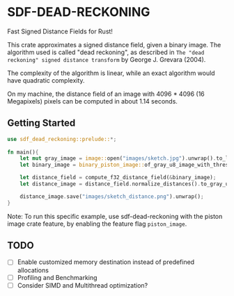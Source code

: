 # SDF-DEAD-RECKONING

Fast Signed Distance Fields for Rust!

This crate approximates a signed
distance field, given a binary image. 
The algorithm used is called "dead reckoning", 
as described in `The "dead reckoning" signed distance transform`
by George J. Grevara (2004). 

The complexity of the algorithm
is linear, while an exact algorithm
would have quadratic complexity.

On my machine, the distance field of an image with
4096 * 4096 (16 Megapixels) pixels can be computed in about 1.14 seconds.

## Getting Started

```rust
use sdf_dead_reckoning::prelude::*;
    
fn main(){
    let mut gray_image = image::open("images/sketch.jpg").unwrap().to_luma();
    let binary_image = binary_piston_image::of_gray_u8_image_with_threshold(&gray_image, 80);

    let distance_field = compute_f32_distance_field(&binary_image);
    let distance_image = distance_field.normalize_distances().to_gray_u8_image();

    distance_image.save("images/sketch_distance.png").unwrap();
}

```

Note: To run this specific example, 
use sdf-dead-reckoning with the piston image crate feature, 
by enabling the feature flag `piston_image`.

## TODO
- [ ] Enable customized memory destination 
      instead of predefined allocations
- [ ] Profiling and Benchmarking
- [ ] Consider SIMD and Multithread optimization?